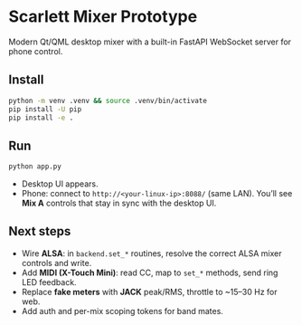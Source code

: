 # Scarlett Mixer Prototype

Modern Qt/QML desktop mixer with a built-in FastAPI WebSocket server for phone control.

## Install

```bash
python -m venv .venv && source .venv/bin/activate
pip install -U pip
pip install -e .
```

## Run

```bash
python app.py
```

* Desktop UI appears.
* Phone: connect to `http://<your-linux-ip>:8088/` (same LAN). You’ll see **Mix A** controls that stay in sync with the desktop UI.

## Next steps

* Wire **ALSA**: in `backend.set_*` routines, resolve the correct ALSA mixer controls and write.
* Add **MIDI (X-Touch Mini)**: read CC, map to `set_*` methods, send ring LED feedback.
* Replace **fake meters** with **JACK** peak/RMS, throttle to ~15–30 Hz for web.
* Add auth and per-mix scoping tokens for band mates.
